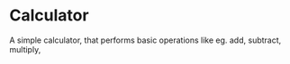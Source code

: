 # Calculator
A simple calculator, that performs basic operations like eg. add, subtract, multiply, 
